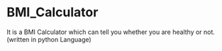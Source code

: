 # BMI_Calculator
It is a BMI Calculator which can tell you whether you are healthy or not. (written in python Language)
